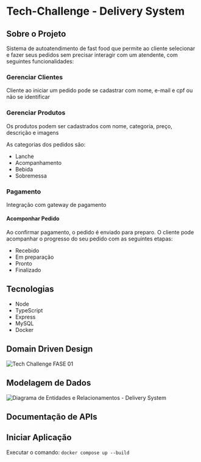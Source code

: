 # Tech-Challenge - Delivery System

## Sobre o Projeto

Sistema de autoatendimento de fast food que permite ao cliente selecionar e fazer seus pedidos sem precisar interagir com um atendente, com seguintes funcionalidades:

### Gerenciar Clientes

Cliente ao iniciar um pedido pode se cadastrar com nome, e-mail e cpf ou não se identificar

### Gerenciar Produtos

Os produtos podem ser cadastrados com nome, categoria, preço, descrição e imagens

As categorias dos pedidos são:

- Lanche
- Acompanhamento
- Bebida
- Sobremessa 

### Pagamento

Integração com gateway de pagamento

#### Acomponhar Pedido

Ao confirmar pagamento, o pedido é enviado para preparo. O cliente pode acompanhar o progresso do seu pedido com as seguintes etapas:

- Recebido
- Em preparação
- Pronto
- Finalizado 

## Tecnologias

- Node
- TypeScript
- Express
- MySQL
- Docker

## Domain Driven Design

![Tech Challenge FASE 01](https://p.ipic.vip/30tsa0.jpg)

## Modelagem de Dados

![Diagrama de Entidades e Relacionamentos - Delivery System](https://p.ipic.vip/qwdju0.jpg)

## Documentação de APIs

## Iniciar Aplicação

Executar o comando: `docker compose up --build`
